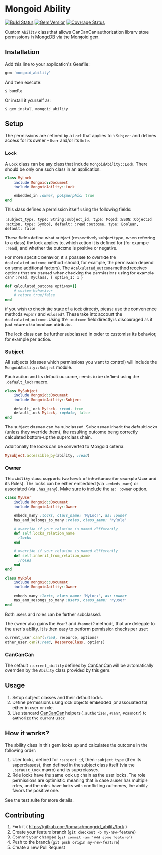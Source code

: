 # Mongoid Ability

[![Build Status](https://travis-ci.org/tomasc/mongoid_ability.svg)](https://travis-ci.org/tomasc/mongoid_ability) [![Gem Version](https://badge.fury.io/rb/mongoid_ability.svg)](http://badge.fury.io/rb/mongoid_ability) [![Coverage Status](https://img.shields.io/coveralls/tomasc/mongoid_ability.svg)](https://coveralls.io/r/tomasc/mongoid_ability)

Custom `Ability` class that allows [CanCanCan](https://github.com/CanCanCommunity/cancancan) authorization library store permissions in [MongoDB](http://www.mongodb.org) via the [Mongoid](https://github.com/mongoid/mongoid) gem.

## Installation

Add this line to your application's Gemfile:

```ruby
gem 'mongoid_ability'
```

And then execute:

```
$ bundle
```

Or install it yourself as:

```
$ gem install mongoid_ability
```

## Setup

The permissions are defined by a `Lock` that applies to a `Subject` and defines access for its owner – `User` and/or its `Role`.

### Lock

A `Lock` class can be any class that include `MongoidAbility::Lock`. There should be only one such class in an application.

```ruby
class MyLock
    include Mongoid::Document
    include MongoidAbility::Lock

    embedded_in :owner, polymorphic: true
end
```

This class defines a permission itself using the following fields:

`:subject_type, type: String`
`:subject_id, type: Moped::BSON::ObjectId`
`:action, type: Symbol, default: :read`
`:outcome, type: Boolean, default: false`

These fields define what subject (respectively subject type, when referring to a class) the lock applies to, which action it is defined for (for example `:read`), and whether the outcome is positive or negative.

For more specific behavior, it is possible to override the `#calculated_outcome` method (should, for example, the permission depend on some additional factors). The `#calculated_outcome` method receives options that are passed when checking the permissions using for example `can? :read, MyClass, { option_1: 1 }`

```ruby
def calculated_outcome options={}
    # custom behaviour
    # return true/false
end
```

If you wish to check the state of a lock directly, please use the convenience methods `#open?` and `#closed?`. These take into account the `#calculated_outcome`. Using the `:outcome` field directly is discouraged as it just returns the boolean attribute.

The lock class can be further subclassed in order to customise its behavior, for example per action.

### Subject

All subjects (classes which permissions you want to control) will include the `MongoidAbility::Subject` module.

Each action and its default outcome, needs to be defined using the `.default_lock` macro.

```ruby
class MySubject
    include Mongoid::Document
    include MongoidAbility::Subject

    default_lock MyLock, :read, true
    default_lock MyLock, :update, false
end
```

The subject classes can be subclassed. Subclasses inherit the default locks (unless they override them), the resulting outcome being correctly calculated bottom-up the superclass chain.

Additionally the locks can be converted to Mongoid criteria:

```ruby
MySubject.accessible_by(ability, :read)
```

### Owner

This `Ability` class supports two levels of inheritance (for example User and its Roles). The locks can be either embedded (via `.embeds_many`) or associated (via `.has_many`). Make sure to include the `as: :owner` option.

```ruby
class MyUser
    include Mongoid::Document
    include MongoidAbility::Owner

    embeds_many :locks, class_name: 'MyLock', as: :owner
    has_and_belongs_to_many :roles, class_name: 'MyRole'

    # override if your relation is named differently
    def self.locks_relation_name
      :locks
    end

    # override if your relation is named differently
    def self.inherit_from_relation_name
      :roles
    end
end
```

```ruby
class MyRole
    include Mongoid::Document
    include MongoidAbility::Owner

    embeds_many :locks, class_name: 'MyLock', as: :owner
    has_and_belongs_to_many :users, class_name: 'MyUser'
end
```

Both users and roles can be further subclassed.

The owner also gains the `#can?` and `#cannot?` methods, that are delegate to the user's ability. It is then easy to perform permission checks per user:

```ruby
current_user.can?(:read, resource, options)
other_user.can?(:read, ResourceClass, options)
```

### CanCanCan

The default `:current_ability` defined by [CanCanCan](https://github.com/CanCanCommunity/cancancan) will be automatically overriden by the `Ability` class provided by this gem.

## Usage

1. Setup subject classes and their default locks.
2. Define permissions using lock objects embedded (or associated to) either in user or role.
3. Use standard [CanCanCan](https://github.com/CanCanCommunity/cancancan) helpers (`.authorize!`, `#can?`, `#cannot?`) to authorize the current user.

## How it works?

The ability class in this gem looks up and calculates the outcome in the following order:

1. User locks, defined for `:subject_id`, then `:subject_type` (then its superclasses), then defined in the subject class itself (via the `.default_lock` macro) and its superclasses.
2. Role locks have the same look up chain as the user locks. The role permissions are optimistic, meaning that in case a user has multiple roles, and the roles have locks with conflicting outcomes, the ability favors the positive one.

See the test suite for more details.

## Contributing

1. Fork it ( https://github.com/tomasc/mongoid_ability/fork )
2. Create your feature branch (`git checkout -b my-new-feature`)
3. Commit your changes (`git commit -am 'Add some feature'`)
4. Push to the branch (`git push origin my-new-feature`)
5. Create a new Pull Request

